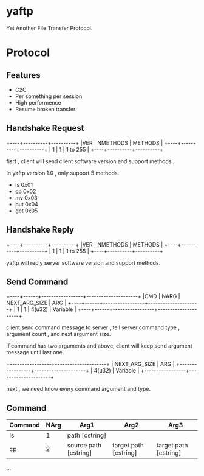 # yaftp
Yet Another File Transfer Protocol.

# Protocol

## Features

* C2C
* Per something per session
* High performence
* Resume broken transfer

## Handshake Request

+----+----------+----------+
|VER | NMETHODS | METHODS  |
+----+----------+----------+
| 1  |    1     | 1 to 255 |
+----+----------+----------+

fisrt , client will send client software version and support methods . 

In yaftp version 1.0 , only support 5 methods.

* ls  0x01
* cp  0x02
* mv  0x03
* put 0x04
* get 0x05

## Handshake Reply

+----+----------+----------+
|VER | NMETHODS | METHODS  |
+----+----------+----------+
| 1  |    1     | 1 to 255 |
+----+----------+----------+

yaftp will reply server software version and support methods.

## Send Command

+----+------+-----------------+---------------------+
|CMD | NARG |  NEXT_ARG_SIZE  |         ARG         |
+----+------+-----------------+---------------------+
| 1  |  1   |       4(u32)    |       Variable      |
+----+------+-----------------+---------------------+

client send command message to server , tell server command type , argument count , and next argument size.

if command has two arguments and above,  client will keep send argument message until last one.

+-----------------+---------------------+
| NEXT_ARG_SIZE   |         ARG         |
+-----------------+---------------------+
|      4(u32)     |       Variable      |
+-----------------+---------------------+

next , we need know every command argument and type.

## Command

| Command | NArg | Arg1                  | Arg2                  | Arg3                  |
| ------- | ---- | --------------------- | --------------------- | --------------------- |
| ls      | 1    | path [cstring]        |                       |                       |
| cp      | 2    | source path [cstring] | target path [cstring] | target path [cstring] |

...